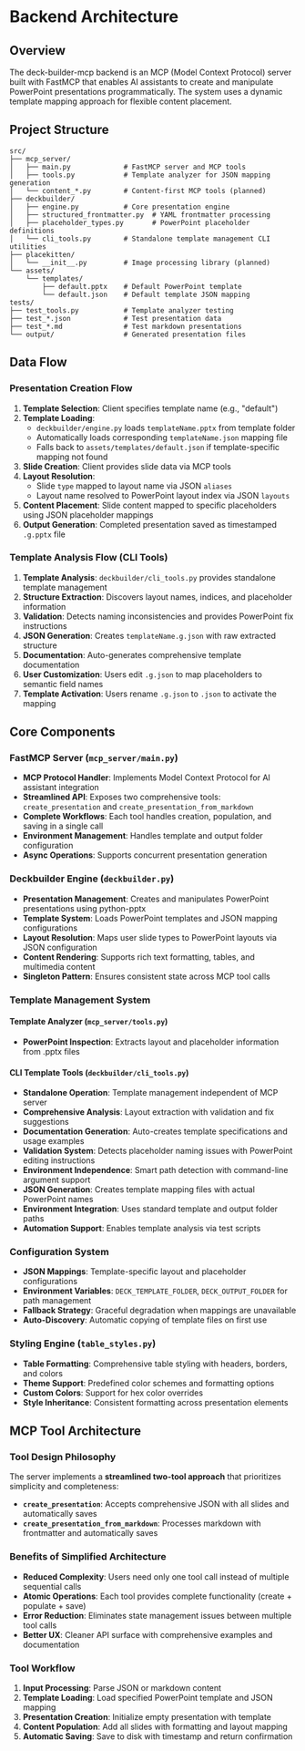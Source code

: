 # Backend Architecture

## Overview

The deck-builder-mcp backend is an MCP (Model Context Protocol) server built with FastMCP that enables AI assistants to create and manipulate PowerPoint presentations programmatically. The system uses a dynamic template mapping approach for flexible content placement.

## Project Structure

```
src/
├── mcp_server/
│   ├── main.py             # FastMCP server and MCP tools
│   ├── tools.py            # Template analyzer for JSON mapping generation
│   └── content_*.py        # Content-first MCP tools (planned)
├── deckbuilder/
│   ├── engine.py           # Core presentation engine
│   ├── structured_frontmatter.py  # YAML frontmatter processing
│   ├── placeholder_types.py       # PowerPoint placeholder definitions
│   └── cli_tools.py        # Standalone template management CLI utilities
├── placekitten/
│   └── __init__.py         # Image processing library (planned)
└── assets/
    └── templates/
        ├── default.pptx    # Default PowerPoint template
        └── default.json    # Default template JSON mapping
tests/
├── test_tools.py           # Template analyzer testing
├── test_*.json             # Test presentation data
├── test_*.md               # Test markdown presentations
└── output/                 # Generated presentation files
```

## Data Flow

### Presentation Creation Flow

1. **Template Selection**: Client specifies template name (e.g., "default")
2. **Template Loading**: 
   - `deckbuilder/engine.py` loads `templateName.pptx` from template folder
   - Automatically loads corresponding `templateName.json` mapping file
   - Falls back to `assets/templates/default.json` if template-specific mapping not found
3. **Slide Creation**: Client provides slide data via MCP tools
4. **Layout Resolution**: 
   - Slide `type` mapped to layout name via JSON `aliases`
   - Layout name resolved to PowerPoint layout index via JSON `layouts`
5. **Content Placement**: Slide content mapped to specific placeholders using JSON placeholder mappings
6. **Output Generation**: Completed presentation saved as timestamped `.g.pptx` file

### Template Analysis Flow (CLI Tools)

1. **Template Analysis**: `deckbuilder/cli_tools.py` provides standalone template management
2. **Structure Extraction**: Discovers layout names, indices, and placeholder information
3. **Validation**: Detects naming inconsistencies and provides PowerPoint fix instructions
4. **JSON Generation**: Creates `templateName.g.json` with raw extracted structure  
5. **Documentation**: Auto-generates comprehensive template documentation
6. **User Customization**: Users edit `.g.json` to map placeholders to semantic field names
7. **Template Activation**: Users rename `.g.json` to `.json` to activate the mapping

## Core Components

### FastMCP Server (`mcp_server/main.py`)
- **MCP Protocol Handler**: Implements Model Context Protocol for AI assistant integration
- **Streamlined API**: Exposes two comprehensive tools: `create_presentation` and `create_presentation_from_markdown`
- **Complete Workflows**: Each tool handles creation, population, and saving in a single call
- **Environment Management**: Handles template and output folder configuration
- **Async Operations**: Supports concurrent presentation generation

### Deckbuilder Engine (`deckbuilder.py`)
- **Presentation Management**: Creates and manipulates PowerPoint presentations using python-pptx
- **Template System**: Loads PowerPoint templates and JSON mapping configurations
- **Layout Resolution**: Maps user slide types to PowerPoint layouts via JSON configuration
- **Content Rendering**: Supports rich text formatting, tables, and multimedia content
- **Singleton Pattern**: Ensures consistent state across MCP tool calls

### Template Management System
#### Template Analyzer (`mcp_server/tools.py`)
- **PowerPoint Inspection**: Extracts layout and placeholder information from .pptx files

#### CLI Template Tools (`deckbuilder/cli_tools.py`)
- **Standalone Operation**: Template management independent of MCP server
- **Comprehensive Analysis**: Layout extraction with validation and fix suggestions
- **Documentation Generation**: Auto-creates template specifications and usage examples
- **Validation System**: Detects placeholder naming issues with PowerPoint editing instructions
- **Environment Independence**: Smart path detection with command-line argument support
- **JSON Generation**: Creates template mapping files with actual PowerPoint names
- **Environment Integration**: Uses standard template and output folder paths
- **Automation Support**: Enables template analysis via test scripts

### Configuration System
- **JSON Mappings**: Template-specific layout and placeholder configurations
- **Environment Variables**: `DECK_TEMPLATE_FOLDER`, `DECK_OUTPUT_FOLDER` for path management
- **Fallback Strategy**: Graceful degradation when mappings are unavailable
- **Auto-Discovery**: Automatic copying of template files on first use

### Styling Engine (`table_styles.py`)
- **Table Formatting**: Comprehensive table styling with headers, borders, and colors
- **Theme Support**: Predefined color schemes and formatting options
- **Custom Colors**: Support for hex color overrides
- **Style Inheritance**: Consistent formatting across presentation elements

## MCP Tool Architecture

### Tool Design Philosophy
The server implements a **streamlined two-tool approach** that prioritizes simplicity and completeness:

- **`create_presentation`**: Accepts comprehensive JSON with all slides and automatically saves
- **`create_presentation_from_markdown`**: Processes markdown with frontmatter and automatically saves

### Benefits of Simplified Architecture
- **Reduced Complexity**: Users need only one tool call instead of multiple sequential calls
- **Atomic Operations**: Each tool provides complete functionality (create + populate + save)
- **Error Reduction**: Eliminates state management issues between multiple tool calls
- **Better UX**: Cleaner API surface with comprehensive examples and documentation

### Tool Workflow
1. **Input Processing**: Parse JSON or markdown content
2. **Template Loading**: Load specified PowerPoint template and JSON mapping
3. **Presentation Creation**: Initialize empty presentation with template
4. **Content Population**: Add all slides with formatting and layout mapping
5. **Automatic Saving**: Save to disk with timestamp and return confirmation
